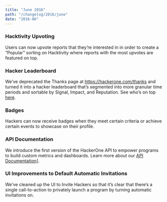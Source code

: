 ```yaml
---
title: "June 2016"
path: "/changelog/2016/june"
date: "2016-06"
---
```


### Hacktivity Upvoting
Users can now upvote reports that they’re interested in in order to create a “Popular” sorting on Hacktivity where reports with the most upvotes are featured on top. 

### Hacker Leaderboard
We’ve deprecated the Thanks page at https://hackerone.com/thanks and turned it into a hacker leaderboard that’s segmented into more granular time periods and sortable by Signal, Impact, and Reputation. See who’s on top [here](https://hackerone.com/leaderboard).

### Badges
Hackers can now receive badges when they meet certain criteria or achieve certain events to showcase on their profile. 

### API Documentation
We introduce the first version of the HackerOne API to empower programs to build custom metrics and dashboards. Learn more about our [API Documentation](https://hackerone.com/blog/launching-the-hackerone-api)].

### UI Improvements to Default Automatic Invitations 
We’ve cleaned up the UI to Invite Hackers so that it’s clear that there’s a single call-to-action to privately launch a program by turning automatic invitations on.  
